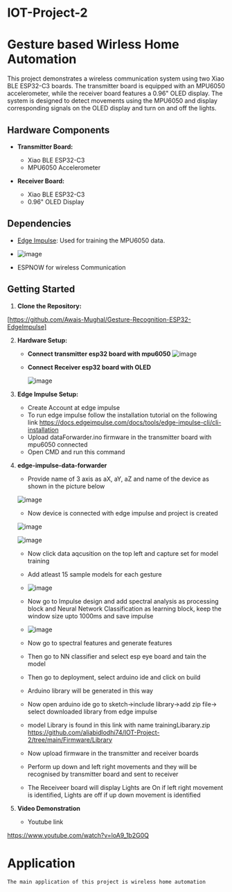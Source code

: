 # IOT-Project-2
# Gesture based Wirless Home Automation

This project demonstrates a wireless communication system using two Xiao BLE ESP32-C3 boards. The transmitter board is equipped with an MPU6050 accelerometer, while the receiver board features a 0.96" OLED display. The system is designed to detect movements using the MPU6050 and display corresponding signals on the OLED display and turn on and off the lights.

## Hardware Components

- **Transmitter Board:**
  - Xiao BLE ESP32-C3
  - MPU6050 Accelerometer

- **Receiver Board:**
  - Xiao BLE ESP32-C3
  - 0.96" OLED Display

## Dependencies

- [Edge Impulse](https://www.edgeimpulse.com/): Used for training the MPU6050 data.

- ![image](https://github.com/aliabidlodhi74/IOT-Project-2/assets/83972129/6b46aa26-4a01-46ad-8d11-eeb2181d55a4)

- ESPNOW for wireless Communication 


## Getting Started

1. **Clone the Repository:**
   
[https://github.com/Awais-Mughal/Gesture-Recognition-ESP32-EdgeImpulse]

2. **Hardware Setup:**
   
   - **Connect transmitter esp32 board with mpu6050**
     ![image](https://github.com/aliabidlodhi74/IOT-Project-2/assets/83972129/08c7ec3c-fb3e-4739-b31b-32b653e0d787)


   - **Connect Receiver esp32 board with OLED**
   
     ![image](https://github.com/aliabidlodhi74/IOT-Project-2/assets/83972129/251678a5-dd16-4be0-9a75-de70e1ba2914)


3. **Edge Impulse Setup:**

   - Create Account at edge impulse
   - To run edge impulse follow the installation tutorial on the following link
     https://docs.edgeimpulse.com/docs/tools/edge-impulse-cli/cli-installation
   - Upload dataForwarder.ino firmware in the transmitter board with mpu6050 connected
   - Open CMD and run this command
     
4. **edge-impulse-data-forwarder**

     
   - Provide name of 3 axis as aX, aY, aZ and name of the device as shown in the picture below
     
   ![image](https://github.com/aliabidlodhi74/IOT-Project-2/assets/83972129/41be1e86-7e96-4310-a0d6-1b9805dc751b)


    - Now device is connected with edge impulse and project is created

   ![image](https://github.com/aliabidlodhi74/IOT-Project-2/assets/83972129/b1eccd64-10da-407f-94d9-88747f0b67dc)

   ![image](https://github.com/aliabidlodhi74/IOT-Project-2/assets/83972129/b2af4f9a-a3fc-4d9f-9409-d729b786de34)


   - Now click data aqcusition on the top left and capture set for model training
   - Add atleast 15 sample models for each gesture
  
   - ![image](https://github.com/aliabidlodhi74/IOT-Project-2/assets/83972129/6f5dbd1c-7ad7-42b8-b7a9-0b2e90683bcf)
  
   - Now go to Impulse design and add spectral analysis as processing block and Neural Network Classification as learning block, keep the window size upto 1000ms and save impulse
  
   - ![image](https://github.com/aliabidlodhi74/IOT-Project-2/assets/83972129/872a8247-d665-4a39-8943-9d786b61f61a)
  
   - Now go to spectral features and generate features
   - Then go to NN classifier and select esp eye board and tain the model
   - Then go to deployment, select arduino ide and click on build
   - Arduino library will be generated in this way
   - Now open arduino ide go to sketch->include library->add zip file-> select downloaded library from edge impulse
   - model Library is found in this link with name trainingLibarary.zip
    https://github.com/aliabidlodhi74/IOT-Project-2/tree/main/Firmware/Library

   - Now upload firmware in the transmitter and receiver boards
   - Perform up down and left right movements and they will be recognised by transmitter board and sent to receiver
   - The Receiveer board will display Lights are On if left right movement is identified, Lights are off if up down movement is identified
  
5. **Video Demonstration**
   - Youtube link
  
https://www.youtube.com/watch?v=loA9_1b2G0Q

  
# Application

    The main application of this project is wireless home automation
